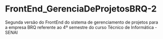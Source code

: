 # FrontEnd_GerenciaDeProjetosBRQ-2
Segunda versão do FrontEnd do sistema de gerenciamento de projetos para a empresa BRQ referente ao 4º semestre do curso Técnico de Informática - SENAI
